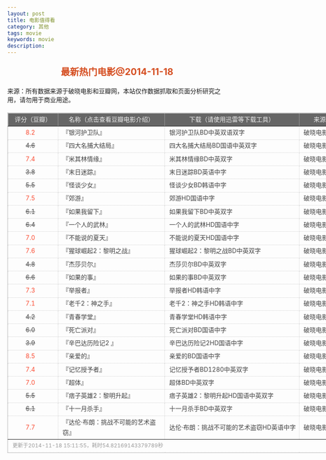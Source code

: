 ```yaml
---
layout: post
title: 电影值得看
category: 其他
tags: movie
keywords: movie 
description: 
---
```

<h2 style="text-align:center;color:#D54E21;margin:20px auto">最新热门电影@2014-11-18</h2>
<div>来源：所有数据来源于破晓电影和豆瓣网，本站仅作数据抓取和页面分析研究之用，请勿用于商业用途。</div>
<table id="movietb">
	<thead>
		<tr>
			<td width="100px">评分（豆瓣）</td>
			<td width="230px">名称（点击查看豆瓣电影介绍）</td>
			<td>下载（请使用迅雷等下载工具）</td>
			<td width="80px">来源</td>
		</tr>
	</thead>
	<tbody>
		<tr>
			<td><a class="grade_good" href="http://movie.douban.com/subject/7065154/collections" target="_blank">8.2</a>
			</td>
			<td>『<a class="movie" href="http://movie.douban.com/subject/7065154/" target="_blank">银河护卫队</a>』</td>
			<td><a class="dllink" href="ftp://1:1@p13.poxiao.com:8202/[www.poxiao.com破晓电影]银河护卫队BD中英双语双字.mkv" target="_blank">银河护卫队BD中英双语双字</a>
			</td>
			<td><a class="dlsource" href="http://www.poxiao.com/movie/37812.html" target="_blank">破晓电影</a>
				<br />
			</td>
		</tr>
		<tr>
			<td><a class="grade_bad" href="http://movie.douban.com/subject/10604893/collections" target="_blank">4.6</a>
			</td>
			<td>『<a class="movie" href="http://movie.douban.com/subject/10604893/" target="_blank">四大名捕大结局</a>』</td>
			<td><a class="dllink" href="ftp://8:8@p13.poxiao.com:8202/[www.poxiao.com破晓电影]四大名捕大结局BD中英双字.rmvb" target="_blank">四大名捕大结局BD国语中英双字</a>
			</td>
			<td><a class="dlsource" href="http://www.poxiao.com/movie/37720.html" target="_blank">破晓电影</a>
				<br />
			</td>
		</tr>
		<tr>
			<td><a class="grade_good" href="http://movie.douban.com/subject/24844032/collections" target="_blank">7.4</a>
			</td>
			<td>『<a class="movie" href="http://movie.douban.com/subject/24844032/" target="_blank">米其林情缘</a>』</td>
			<td><a class="dllink" href="ftp://2:2@p27.poxiao.com:8201/[www.poxiao.com破晓电影]米其林情缘BD中英双字.rmvb" target="_blank">米其林情缘BD中英双字</a>
			</td>
			<td><a class="dlsource" href="http://www.poxiao.com/movie/37811.html" target="_blank">破晓电影</a>
				<br />
			</td>
		</tr>
		<tr>
			<td><a class="grade_bad" href="http://movie.douban.com/subject/21324299/collections" target="_blank">3.8</a>
			</td>
			<td>『<a class="movie" href="http://movie.douban.com/subject/21324299/" target="_blank">末日迷踪</a>』</td>
			<td><a class="dllink" href="ftp://6:6@p13.poxiao.com:8202/[www.poxiao.com破晓电影]末日迷踪BD英语中字.rmvb" target="_blank">末日迷踪BD英语中字</a>
			</td>
			<td><a class="dlsource" href="http://www.poxiao.com/movie/37810.html" target="_blank">破晓电影</a>
				<br />
			</td>
		</tr>
		<tr>
			<td><a class="grade_bad" href="http://movie.douban.com/subject/25823125/collections" target="_blank">5.5</a>
			</td>
			<td>『<a class="movie" href="http://movie.douban.com/subject/25823125/" target="_blank">怪谈少女</a>』</td>
			<td><a class="dllink" href="ftp://5:5@p13.poxiao.com:8202/[www.poxiao.com破晓电影]怪谈少女BD韩语中字.rmvb" target="_blank">怪谈少女BD韩语中字</a>
			</td>
			<td><a class="dlsource" href="http://www.poxiao.com/movie/37809.html" target="_blank">破晓电影</a>
				<br />
			</td>
		</tr>
		<tr>
			<td><a class="grade_good" href="http://movie.douban.com/subject/10771216/collections" target="_blank">7.5</a>
			</td>
			<td>『<a class="movie" href="http://movie.douban.com/subject/10771216/" target="_blank">郊游</a>』</td>
			<td><a class="dllink" href="ftp://7:7@p27.poxiao.com:8201/[www.poxiao.com破晓电影]郊游HD国语中字.rmvb" target="_blank">郊游HD国语中字</a>
			</td>
			<td><a class="dlsource" href="http://www.poxiao.com/movie/37808.html" target="_blank">破晓电影</a>
				<br />
			</td>
		</tr>
		<tr>
			<td><a class="grade_bad" href="http://movie.douban.com/subject/3428529/collections" target="_blank">6.1</a>
			</td>
			<td>『<a class="movie" href="http://movie.douban.com/subject/3428529/" target="_blank">如果我留下</a>』</td>
			<td><a class="dllink" href="ftp://8:8@p27.poxiao.com:8201/[www.poxiao.com破晓电影]如果我留下BD中英双字.rmvb" target="_blank">如果我留下BD中英双字</a>
			</td>
			<td><a class="dlsource" href="http://www.poxiao.com/movie/37806.html" target="_blank">破晓电影</a>
				<br />
			</td>
		</tr>
		<tr>
			<td><a class="grade_bad" href="http://movie.douban.com/subject/24695277/collections" target="_blank">6.4</a>
			</td>
			<td>『<a class="movie" href="http://movie.douban.com/subject/24695277/" target="_blank">一个人的武林</a>』</td>
			<td><a class="dllink" href="ftp://4:4@p13.poxiao.com:8202/[www.poxiao.com破晓电影]一个人的武林HD国语中字.rmvb" target="_blank">一个人的武林HD国语中字</a>
			</td>
			<td><a class="dlsource" href="http://www.poxiao.com/movie/37804.html" target="_blank">破晓电影</a>
				<br />
			</td>
		</tr>
		<tr>
			<td><a class="grade_good" href="http://movie.douban.com/subject/25743833/collections" target="_blank">7.0</a>
			</td>
			<td>『<a class="movie" href="http://movie.douban.com/subject/25743833/" target="_blank">不能说的夏天</a>』</td>
			<td><a class="dllink" href="ftp://5:5@p27.poxiao.com:8201/[www.poxiao.com破晓电影]不能说的夏天HD国语中字.rmvb" target="_blank">不能说的夏天HD国语中字</a>
			</td>
			<td><a class="dlsource" href="http://www.poxiao.com/movie/37803.html" target="_blank">破晓电影</a>
				<br />
			</td>
		</tr>
		<tr>
			<td><a class="grade_good" href="http://movie.douban.com/subject/7046723/collections" target="_blank">7.6</a>
			</td>
			<td>『<a class="movie" href="http://movie.douban.com/subject/7046723/" target="_blank">猩球崛起2：黎明之战</a>』</td>
			<td><a class="dllink" href="ftp://3:3@p13.poxiao.com:8202/[www.poxiao.com破晓电影]猩球崛起2：黎明之战BD中英双字.rmvb" target="_blank">猩球崛起2：黎明之战BD中英双字</a>
			</td>
			<td><a class="dlsource" href="http://www.poxiao.com/movie/37753.html" target="_blank">破晓电影</a>
				<br />
			</td>
		</tr>
		<tr>
			<td><a class="grade_bad" href="http://movie.douban.com/subject/21355504/collections" target="_blank">4.8</a>
			</td>
			<td>『<a class="movie" href="http://movie.douban.com/subject/21355504/" target="_blank">杰莎贝尔</a>』</td>
			<td><a class="dllink" href="ftp://2:2@p13.poxiao.com:8202/[www.poxiao.com破晓电影]杰莎贝尔BD中英双字.rmvb" target="_blank">杰莎贝尔BD中英双字</a>
			</td>
			<td><a class="dlsource" href="http://www.poxiao.com/movie/37800.html" target="_blank">破晓电影</a>
				<br />
			</td>
		</tr>
		<tr>
			<td><a class="grade_bad" href="http://movie.douban.com/subject/3914512/collections" target="_blank">6.6</a>
			</td>
			<td>『<a class="movie" href="http://movie.douban.com/subject/3914512/" target="_blank">如果的事</a>』</td>
			<td><a class="dllink" href="ftp://4:4@p27.poxiao.com:8201/[www.poxiao.com破晓电影]如果的事BD中英双字.rmvb" target="_blank">如果的事BD中英双字</a>
			</td>
			<td><a class="dlsource" href="http://www.poxiao.com/movie/37799.html" target="_blank">破晓电影</a>
				<br />
			</td>
		</tr>
		<tr>
			<td><a class="grade_good" href="http://movie.douban.com/subject/25723095/collections" target="_blank">7.3</a>
			</td>
			<td>『<a class="movie" href="http://movie.douban.com/subject/25723095/" target="_blank">举报者</a>』</td>
			<td><a class="dllink" href="ftp://1:1@p13.poxiao.com:8202/[www.poxiao.com破晓电影]举报者HD韩语中字.rmvb" target="_blank">举报者HD韩语中字</a>
			</td>
			<td><a class="dlsource" href="http://www.poxiao.com/movie/37798.html" target="_blank">破晓电影</a>
				<br />
			</td>
		</tr>
		<tr>
			<td><a class="grade_good" href="http://movie.douban.com/subject/10877413/collections" target="_blank">7.1</a>
			</td>
			<td>『<a class="movie" href="http://movie.douban.com/subject/10877413/" target="_blank">老千2：神之手</a>』</td>
			<td><a class="dllink" href="ftp://8:8@p13.poxiao.com:8202/[www.poxiao.com破晓电影]老千2：神之手HD韩语中字.rmvb" target="_blank">老千2：神之手HD韩语中字</a>
			</td>
			<td><a class="dlsource" href="http://www.poxiao.com/movie/37797.html" target="_blank">破晓电影</a>
				<br />
			</td>
		</tr>
		<tr>
			<td><a class="grade_bad" href="http://movie.douban.com/subject/25731278/collections" target="_blank">4.2</a>
			</td>
			<td>『<a class="movie" href="http://movie.douban.com/subject/25731278/" target="_blank">青春学堂</a>』</td>
			<td><a class="dllink" href="ftp://3:3@p27.poxiao.com:8201/[www.poxiao.com破晓电影]青春学堂HD韩语中字.rmvb" target="_blank">青春学堂HD韩语中字</a>
			</td>
			<td><a class="dlsource" href="http://www.poxiao.com/movie/37796.html" target="_blank">破晓电影</a>
				<br />
			</td>
		</tr>
		<tr>
			<td><a class="grade_bad" href="http://movie.douban.com/subject/21941106/collections" target="_blank">6.0</a>
			</td>
			<td>『<a class="movie" href="http://movie.douban.com/subject/21941106/" target="_blank">死亡派对</a>』</td>
			<td><a class="dllink" href="ftp://7:7@p13.poxiao.com:8202/[www.poxiao.com破晓电影]死亡派对BD国语中字.rmvb" target="_blank">死亡派对BD国语中字</a>
			</td>
			<td><a class="dlsource" href="http://www.poxiao.com/movie/37795.html" target="_blank">破晓电影</a>
				<br />
			</td>
		</tr>
		<tr>
			<td><a class="grade_bad" href="http://movie.douban.com/subject/25844367/collections" target="_blank">3.9</a>
			</td>
			<td>『<a class="movie" href="http://movie.douban.com/subject/25844367/" target="_blank">辛巴达历险记2 </a>』</td>
			<td><a class="dllink" href="ftp://6:6@p13.poxiao.com:8202/[www.poxiao.com破晓电影]辛巴达历险记2HD国语中字.rmvb" target="_blank">辛巴达历险记2HD国语中字</a>
			</td>
			<td><a class="dlsource" href="http://www.poxiao.com/movie/37794.html" target="_blank">破晓电影</a>
				<br />
			</td>
		</tr>
		<tr>
			<td><a class="grade_good" href="http://movie.douban.com/subject/25798222/collections" target="_blank">8.5</a>
			</td>
			<td>『<a class="movie" href="http://movie.douban.com/subject/25798222/" target="_blank">亲爱的</a>』</td>
			<td><a class="dllink" href="ftp://5:5@p13.poxiao.com:8202/[www.poxiao.com破晓电影]亲爱的BD国语中字.rmvb" target="_blank">亲爱的BD国语中字</a>
			</td>
			<td><a class="dlsource" href="http://www.poxiao.com/movie/37678.html" target="_blank">破晓电影</a>
				<br />
			</td>
		</tr>
		<tr>
			<td><a class="grade_good" href="http://movie.douban.com/subject/25981050/collections" target="_blank">7.4</a>
			</td>
			<td>『<a class="movie" href="http://movie.douban.com/subject/25981050/" target="_blank">记忆授予者</a>』</td>
			<td><a class="dllink" href="ftp://4:4@p13.poxiao.com:8202/[www.poxiao.com破晓电影]记忆授予者BD1280中英双字.rmvb" target="_blank">记忆授予者BD1280中英双字</a>
			</td>
			<td><a class="dlsource" href="http://www.poxiao.com/movie/37790.html" target="_blank">破晓电影</a>
				<br />
			</td>
		</tr>
		<tr>
			<td><a class="grade_good" href="http://movie.douban.com/subject/24404677/collections" target="_blank">7.0</a>
			</td>
			<td>『<a class="movie" href="http://movie.douban.com/subject/24404677/" target="_blank">超体</a>』</td>
			<td><a class="dllink" href="ftp://3:3@p13.poxiao.com:8202/[www.poxiao.com破晓电影]超体BD中英双字.rmvb" target="_blank">超体BD中英双字</a>
			</td>
			<td><a class="dlsource" href="http://www.poxiao.com/movie/37650.html" target="_blank">破晓电影</a>
				<br />
			</td>
		</tr>
		<tr>
			<td><a class="grade_bad" href="http://movie.douban.com/subject/25709273/collections" target="_blank">5.5</a>
			</td>
			<td>『<a class="movie" href="http://movie.douban.com/subject/25709273/" target="_blank">痞子英雄2：黎明升起</a>』</td>
			<td><a class="dllink" href="ftp://2:2@p13.poxiao.com:8202/[www.poxiao.com破晓电影]痞子英雄2：黎明升起HD国语中英双字.rmvb" target="_blank">痞子英雄2：黎明升起HD国语中英双字</a>
			</td>
			<td><a class="dlsource" href="http://www.poxiao.com/movie/37786.html" target="_blank">破晓电影</a>
				<br />
			</td>
		</tr>
		<tr>
			<td><a class="grade_bad" href="http://movie.douban.com/subject/10792320/collections" target="_blank">6.1</a>
			</td>
			<td>『<a class="movie" href="http://movie.douban.com/subject/10792320/" target="_blank">十一月杀手</a>』</td>
			<td><a class="dllink" href="ftp://2:2@p27.poxiao.com:8201/[www.poxiao.com破晓电影]十一月杀手BD中英双字.rmvb" target="_blank">十一月杀手BD中英双字</a>
			</td>
			<td><a class="dlsource" href="http://www.poxiao.com/movie/37612.html" target="_blank">破晓电影</a>
				<br />
			</td>
		</tr>
		<tr>
			<td><a class="grade_good" href="http://movie.douban.com/subject/25806456/collections" target="_blank">7.7</a>
			</td>
			<td>『<a class="movie" href="http://movie.douban.com/subject/25806456/" target="_blank">达伦·布朗：挑战不可能的艺术盗窃</a>』</td>
			<td><a class="dllink" href="ftp://1:1@p13.poxiao.com:8202/[www.poxiao.com破晓电影]达伦·布朗：挑战不可能的艺术盗窃HD英语中字.rmvb" target="_blank">达伦·布朗：挑战不可能的艺术盗窃HD英语中字</a>
			</td>
			<td><a class="dlsource" href="http://www.poxiao.com/movie/37783.html" target="_blank">破晓电影</a>
				<br />
			</td>
		</tr>
	</tbody>
	<tfoot>
		<tr>
			<td colspan="4">更新于2014-11-18 15:11:55，耗时54.82169143379789秒</td>
		</tr>
	</tfoot>
</table>
<style>
	#movietb {width:790px;border:1px #CCCCCC solid;font-size:14px;margin:20px auto;}
	#movietb td {border:1px #CCCCCC dotted;line-height:24px;vertical-align: middle;}
	#movietb a {text-decoration:none;color:#464646; text-shadow:0 1px 0 #F2F2F2;border:0!important}
	#movietb a:hover {text-decoration:underline;color:#D54E21;}
	#movietb tbody tr:hover{background:#CCC}
	.grade_good {color:#FF5138!important;margin-left:30px}
	.grade_bad {text-decoration:line-through!important;margin-left:30px}
	#movietb thead {background-color:#666;color:#eee;text-align:center}
	#movietb tbody {text-align:left;}
	#movietb tbody td {padding-left:10px;}
	#movietb tfoot td,.size {padding-left: 10px;font-size:12px;color:#999}
</style>